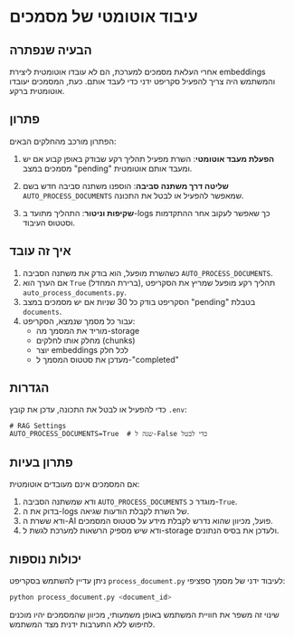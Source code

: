 # עיבוד אוטומטי של מסמכים

## הבעיה שנפתרה

אחרי העלאת מסמכים למערכת, הם לא עובדו אוטומטית ליצירת embeddings והמשתמש היה צריך להפעיל סקריפט ידני כדי לעבד אותם. כעת, המסמכים יעובדו אוטומטית ברקע.

## פתרון

הפתרון מורכב מהחלקים הבאים:

1. **הפעלת מעבד אוטומטי**: השרת מפעיל תהליך רקע שבודק באופן קבוע אם יש מסמכים במצב "pending" ומעבד אותם אוטומטית.

2. **שליטה דרך משתנה סביבה**: הוספנו משתנה סביבה חדש בשם `AUTO_PROCESS_DOCUMENTS` שמאפשר להפעיל או לבטל את התכונה.

3. **שקיפות וניטור**: התהליך מתועד ב-logs כך שאפשר לעקוב אחר ההתקדמות וסטטוס העיבוד.

## איך זה עובד

1. כשהשרת מופעל, הוא בודק את משתנה הסביבה `AUTO_PROCESS_DOCUMENTS`.
2. אם הערך הוא `True` (ברירת המחדל), תהליך רקע מופעל שמריץ את הסקריפט `auto_process_documents.py`.
3. הסקריפט בודק כל 30 שניות אם יש מסמכים במצב "pending" בטבלת `documents`.
4. עבור כל מסמך שנמצא, הסקריפט:
   - מוריד את המסמך מה-storage
   - מחלק אותו לחלקים (chunks)
   - יוצר embeddings לכל חלק
   - מעדכן את סטטוס המסמך ל-"completed"

## הגדרות

כדי להפעיל או לבטל את התכונה, עדכן את קובץ `.env`:

```
# RAG Settings
AUTO_PROCESS_DOCUMENTS=True  # שנה ל-False כדי לבטל
```

## פתרון בעיות

אם המסמכים אינם מעובדים אוטומטית:

1. ודא שמשתנה הסביבה `AUTO_PROCESS_DOCUMENTS` מוגדר כ-`True`.
2. בדוק את ה-logs של השרת לקבלת הודעות שגיאה.
3. ודא ששרת ה-AI פועל, מכיוון שהוא נדרש לקבלת מידע על סטטוס המסמכים.
4. ודא שיש מספיק הרשאות למערכת לגשת ל-storage ולעדכן את בסיס הנתונים.

## יכולות נוספות

ניתן עדיין להשתמש בסקריפט `process_document.py` לעיבוד ידני של מסמך ספציפי:

```bash
python process_document.py <document_id>
```

שינוי זה משפר את חוויית המשתמש באופן משמעותי, מכיוון שהמסמכים יהיו מוכנים לחיפוש ללא התערבות ידנית מצד המשתמש.
